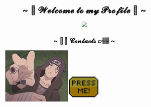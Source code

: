 <body>
    <h1 align="center">~ 💖 𝓦𝓮𝓵𝓬𝓸𝓶𝓮 𝓽𝓸 𝓶𝔂 𝓟𝓻𝓸𝓯𝓲𝓵𝓮 💖 ~</h1>
    <div align="center">
        <img src="https://github.com/lazarevand1997/lazarevand1997/blob/main/assets/fujiwara/fuji.gif">
    </div>
    <h2 align="center">~ ✋🏽 𝓒𝓸𝓷𝓽𝓪𝓬𝓽𝓼 👉🏽 ~</h1>
     <img align="left" src="https://github.com/lazarevand1997/lazarevand1997/blob/main/assets/itachi/finger.gif"><br><br><br><br><a align="right" href="https://www.youtube.com/watch?v=dQw4w9WgXcQ" target="_blank"><img align="center"  width="100.0px" height="100.0px" src="https://github.com/lazarevand1997/lazarevand1997/blob/main/assets/itachi/pressMe.png"></a>
</body>

